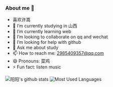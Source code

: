 ### About me 👋

<!--
**yangyang-linux/yangyang-linux** is a ✨ _special_ ✨ repository because its `README.md` (this file) appears on your GitHub profile.

Here are some ideas to get you started:
-->
- 喜欢许嵩
- 🔭 I’m currently studying in 山西
- 🌱 I’m currently learning web
- 👯 I’m looking to collaborate on qq and wechat
- 🤔 I’m looking for help with github
- 💬 Ask me about study
- 📫 How to reach me: 2985409357@qq.com
- 😄 Pronouns: 菜鸡
- ⚡ Fun fact: listen music


![阳阳's github stats](https://github-readme-stats.vercel.app/api?username=yangyang-linux)
![Most Used Languages](https://github-readme-stats.vercel.app/api/top-langs/?username=yangyang-linux)
